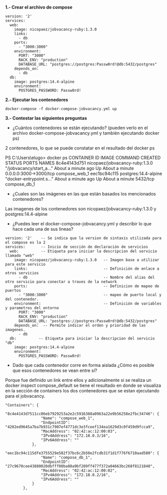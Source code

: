 **1.- Crear el archivo de compose**

```plaintext
version: '2'
services:
  web:
    image: nicopaez/jobvacancy-ruby:1.3.0
    links:
      - db
    ports:
      - "3000:3000"
    environment:
      PORT: "3000"
      RACK_ENV: "production"
      DATABASE_URL: "postgres://postgres:Passw0rd!@db:5432/postgres"
    depends_on:
      - db
  db:
    image: postgres:14.4-alpine
    environment:
      POSTGRES_PASSWORD: Passw0rd!
```

**2.- Ejecutar los contenedores**

```plaintext
docker-compose -f docker-compose-jobvacancy.yml up
```

**3.- Contestar las siguientes preguntas**

- ¿Cuántos contenedores se están ejecutando? (pueden verlo en el archivo docker-compose-jobvacancy.yml y también ejecutando docker ps)

2 contenedores, lo que se puede constatar en el resultado del docker ps

PS C:\Users\elugo> docker ps
CONTAINER ID   IMAGE                            COMMAND                  CREATED              STATUS              PORTS                    NAMES
8c4e4143d751   nicopaez/jobvacancy-ruby:1.3.0   "/jobvacancy/start_a…"   About a minute ago   Up About a minute   0.0.0.0:3000->3000/tcp   compose_web_1
eec1bc94c115   postgres:14.4-alpine             "docker-entrypoint.s…"   About a minute ago   Up About a minute   5432/tcp                 compose_db_1

- ¿Cuales son las imágenes en las que están basados los mencionados contenedores?

Las imagenes de los contenedores son nicopaez/jobvacancy-ruby:1.3.0 y postgres:14.4-alpine

- ¿Puedes leer el docker-compose-jobvacancy.yml y describir lo que hace cada una de sus lineas?

```plaintext
version: '2'    -- Se indica que la version de sintaxis utilizada para el compose es la 2
services:       -- Inicio de sección de declaración de servicios 
  web:          -- Etiqueta para iniciar la descripcion del servicio llamado "web"
    image: nicopaez/jobvacancy-ruby:1.3.0   -- Imagen base a utilizar para este servicio
    links:                                  -- Definición de enlace a otros servicios
      - db                                  -- Nombre del alias del otro servicio para conectar a traves de la network
    ports:                                  -- Definicion de mapeo de puertos 
      - "3000:3000"                         -- mapeo de puerto local y del contenedor.
    environment:                            -- Definición de variables y parametros del entorno 
      PORT: "3000"
      RACK_ENV: "production"
      DATABASE_URL: "postgres://postgres:Passw0rd!@db:5432/postgres"
    depends_on:  -- Permite indicar el orden y prioridad de las imagenes.
      - db
  db:          -- Etiqueta para iniciar la descripcion del servicio "db"
    image: postgres:14.4-alpine
    environment:
      POSTGRES_PASSWORD: Passw0rd!
```

- Dado que cada contenedor corre en forma aislada ¿Cómo es posible que esos contenedores se vean entre sí?

Porque fue definido un link entre ellos y adicionalmente si se realiza un docker inspect compose_default se tiene el resultado en donde se visualiza en la sección de containers los dos contenedores que se estan ejecutando para el jobvacancy.

```plaintext
"Containers": {
            "8c4e4143d7511cc06eb7929253a2e2c5916388a0963a22e9b56258e2fbc34746": {
                "Name": "compose_web_1",
                "EndpointID": "4202ed9645a7ba7b931c7907ef4771dc3e3fceef134ea1629d3c0f459d9fcca9",
                "MacAddress": "02:42:ac:12:00:03",
                "IPv4Address": "172.18.0.3/16",
                "IPv6Address": ""
            },
            "eec1bc94c115dfe3755529e582f37bc6c2b50e2fcdb31f1d1f776f6710aad580": {
                "Name": "compose_db_1",
                "EndpointID": "27c9670cee43880020dbfff00ba80a9bf209ff477f372a04663bc268f8121840",
                "MacAddress": "02:42:ac:12:00:02",
                "IPv4Address": "172.18.0.2/16",
                "IPv6Address": ""
            }
        },
```
